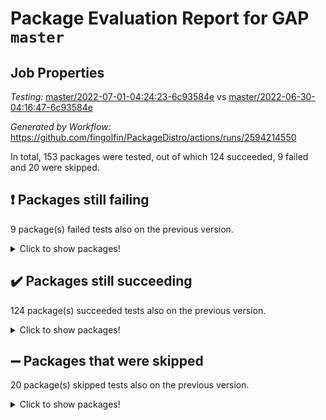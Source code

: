 # Package Evaluation Report for GAP `master`

## Job Properties

*Testing:* [master/2022-07-01-04:24:23-6c93584e](https://github.com/fingolfin/PackageDistro/blob/data/reports/master/2022-07-01-04:24:23-6c93584e) vs [master/2022-06-30-04:16:47-6c93584e](https://github.com/fingolfin/PackageDistro/blob/data/reports/master/2022-06-30-04:16:47-6c93584e)

*Generated by Workflow:* https://github.com/fingolfin/PackageDistro/actions/runs/2594214550

In total, 153 packages were tested, out of which 124 succeeded, 9 failed and 20 were skipped.

## :exclamation: Packages still failing

9 package(s) failed tests also on the previous version.
<details><summary>Click to show packages!</summary>

- fining 1.4.1 [(failure)](https://github.com/fingolfin/PackageDistro/runs/7143635195?check_suite_focus=true)
- francy 1.2.4 [(failure)](https://github.com/fingolfin/PackageDistro/runs/7143635547?check_suite_focus=true)
- hap 1.41 [(failure)](https://github.com/fingolfin/PackageDistro/runs/7143636165?check_suite_focus=true)
- normalizinterface 1.3.2 [(failure)](https://github.com/fingolfin/PackageDistro/runs/7143638044?check_suite_focus=true)
- packagemanager 1.2 [(failure)](https://github.com/fingolfin/PackageDistro/runs/7143638594?check_suite_focus=true)
- rcwa 4.6.4 [(failure)](https://github.com/fingolfin/PackageDistro/runs/7143639376?check_suite_focus=true)
- recog 1.3.2 [(failure)](https://github.com/fingolfin/PackageDistro/runs/7143639540?check_suite_focus=true)
- semigroups 4.0.0 [(failure)](https://github.com/fingolfin/PackageDistro/runs/7143639876?check_suite_focus=true)
- ugaly 4.0.2 [(failure)](https://github.com/fingolfin/PackageDistro/runs/7143641125?check_suite_focus=true)
</details>

## :heavy_check_mark: Packages still succeeding

124 package(s) succeeded tests also on the previous version.
<details><summary>Click to show packages!</summary>

- ace 5.4 [(success)](https://github.com/fingolfin/PackageDistro/runs/7143632505?check_suite_focus=true)
- aclib 1.3.2 [(success)](https://github.com/fingolfin/PackageDistro/runs/7143632621?check_suite_focus=true)
- agt 0.2 [(success)](https://github.com/fingolfin/PackageDistro/runs/7143632712?check_suite_focus=true)
- alnuth 3.2.1 [(success)](https://github.com/fingolfin/PackageDistro/runs/7143632802?check_suite_focus=true)
- anupq 3.2.6 [(success)](https://github.com/fingolfin/PackageDistro/runs/7143632894?check_suite_focus=true)
- atlasrep 2.1.2 [(success)](https://github.com/fingolfin/PackageDistro/runs/7143632983?check_suite_focus=true)
- autodoc 2022.03.10 [(success)](https://github.com/fingolfin/PackageDistro/runs/7143633072?check_suite_focus=true)
- automata 1.15 [(success)](https://github.com/fingolfin/PackageDistro/runs/7143633145?check_suite_focus=true)
- automgrp 1.3.2 [(success)](https://github.com/fingolfin/PackageDistro/runs/7143633252?check_suite_focus=true)
- autpgrp 1.10.2 [(success)](https://github.com/fingolfin/PackageDistro/runs/7143633310?check_suite_focus=true)
- cap 2022.06-04 [(success)](https://github.com/fingolfin/PackageDistro/runs/7143633357?check_suite_focus=true)
- caratinterface 2.3.3 [(success)](https://github.com/fingolfin/PackageDistro/runs/7143633413?check_suite_focus=true)
- cddinterface 2020.06.24 [(success)](https://github.com/fingolfin/PackageDistro/runs/7143633452?check_suite_focus=true)
- circle 1.6.5 [(success)](https://github.com/fingolfin/PackageDistro/runs/7143633523?check_suite_focus=true)
- classicpres 1.22 [(success)](https://github.com/fingolfin/PackageDistro/runs/7143633572?check_suite_focus=true)
- cohomolo 1.6.10 [(success)](https://github.com/fingolfin/PackageDistro/runs/7143633624?check_suite_focus=true)
- congruence 1.2.4 [(success)](https://github.com/fingolfin/PackageDistro/runs/7143633675?check_suite_focus=true)
- corelg 1.56 [(success)](https://github.com/fingolfin/PackageDistro/runs/7143633721?check_suite_focus=true)
- crime 1.6 [(success)](https://github.com/fingolfin/PackageDistro/runs/7143633773?check_suite_focus=true)
- crisp 1.4.5 [(success)](https://github.com/fingolfin/PackageDistro/runs/7143633832?check_suite_focus=true)
- crypting 0.10 [(success)](https://github.com/fingolfin/PackageDistro/runs/7143633887?check_suite_focus=true)
- cryst 4.1.24 [(success)](https://github.com/fingolfin/PackageDistro/runs/7143633942?check_suite_focus=true)
- crystcat 1.1.9 [(success)](https://github.com/fingolfin/PackageDistro/runs/7143633996?check_suite_focus=true)
- ctbllib 1.3.4 [(success)](https://github.com/fingolfin/PackageDistro/runs/7143634047?check_suite_focus=true)
- cubefree 1.19 [(success)](https://github.com/fingolfin/PackageDistro/runs/7143634109?check_suite_focus=true)
- curlinterface 2.2.2 [(success)](https://github.com/fingolfin/PackageDistro/runs/7143634166?check_suite_focus=true)
- cvec 2.7.5 [(success)](https://github.com/fingolfin/PackageDistro/runs/7143634237?check_suite_focus=true)
- datastructures 0.2.7 [(success)](https://github.com/fingolfin/PackageDistro/runs/7143634336?check_suite_focus=true)
- deepthought 1.0.5 [(success)](https://github.com/fingolfin/PackageDistro/runs/7143634422?check_suite_focus=true)
- design 1.7 [(success)](https://github.com/fingolfin/PackageDistro/runs/7143634512?check_suite_focus=true)
- difsets 2.3.1 [(success)](https://github.com/fingolfin/PackageDistro/runs/7143634606?check_suite_focus=true)
- digraphs 1.5.3 [(success)](https://github.com/fingolfin/PackageDistro/runs/7143634696?check_suite_focus=true)
- edim 1.3.5 [(success)](https://github.com/fingolfin/PackageDistro/runs/7143634800?check_suite_focus=true)
- example 4.3.1 [(success)](https://github.com/fingolfin/PackageDistro/runs/7143634896?check_suite_focus=true)
- factint 1.6.3 [(success)](https://github.com/fingolfin/PackageDistro/runs/7143634984?check_suite_focus=true)
- ferret 1.0.7 [(success)](https://github.com/fingolfin/PackageDistro/runs/7143635066?check_suite_focus=true)
- fga 1.4.0 [(success)](https://github.com/fingolfin/PackageDistro/runs/7143635131?check_suite_focus=true)
- float 1.0.3 [(success)](https://github.com/fingolfin/PackageDistro/runs/7143635259?check_suite_focus=true)
- format 1.4.3 [(success)](https://github.com/fingolfin/PackageDistro/runs/7143635317?check_suite_focus=true)
- forms 1.2.7 [(success)](https://github.com/fingolfin/PackageDistro/runs/7143635376?check_suite_focus=true)
- fplsa 1.2.5 [(success)](https://github.com/fingolfin/PackageDistro/runs/7143635432?check_suite_focus=true)
- fr 2.4.8 [(success)](https://github.com/fingolfin/PackageDistro/runs/7143635495?check_suite_focus=true)
- fwtree 1.3 [(success)](https://github.com/fingolfin/PackageDistro/runs/7143635614?check_suite_focus=true)
- gbnp 1.0.5 [(success)](https://github.com/fingolfin/PackageDistro/runs/7143635667?check_suite_focus=true)
- generalizedmorphismsforcap 2022.05-01 [(success)](https://github.com/fingolfin/PackageDistro/runs/7143635730?check_suite_focus=true)
- genss 1.6.6 [(success)](https://github.com/fingolfin/PackageDistro/runs/7143635793?check_suite_focus=true)
- gradedringforhomalg 2022.03-01 [(success)](https://github.com/fingolfin/PackageDistro/runs/7143635840?check_suite_focus=true)
- grape 4.8.5 [(success)](https://github.com/fingolfin/PackageDistro/runs/7143635900?check_suite_focus=true)
- groupoids 1.69 [(success)](https://github.com/fingolfin/PackageDistro/runs/7143635954?check_suite_focus=true)
- grpconst 2.6.2 [(success)](https://github.com/fingolfin/PackageDistro/runs/7143636010?check_suite_focus=true)
- guarana 0.96.3 [(success)](https://github.com/fingolfin/PackageDistro/runs/7143636068?check_suite_focus=true)
- guava 3.16 [(success)](https://github.com/fingolfin/PackageDistro/runs/7143636106?check_suite_focus=true)
- hapcryst 0.1.14 [(success)](https://github.com/fingolfin/PackageDistro/runs/7143636212?check_suite_focus=true)
- hecke 1.5.3 [(success)](https://github.com/fingolfin/PackageDistro/runs/7143636257?check_suite_focus=true)
- help 3.5 [(success)](https://github.com/fingolfin/PackageDistro/runs/7143636305?check_suite_focus=true)
- idrel 2.44 [(success)](https://github.com/fingolfin/PackageDistro/runs/7143636358?check_suite_focus=true)
- images 1.3.1 [(success)](https://github.com/fingolfin/PackageDistro/runs/7143636402?check_suite_focus=true)
- intpic 0.3.0 [(success)](https://github.com/fingolfin/PackageDistro/runs/7143636463?check_suite_focus=true)
- io 4.7.2 [(success)](https://github.com/fingolfin/PackageDistro/runs/7143636500?check_suite_focus=true)
- irredsol 1.4.3 [(success)](https://github.com/fingolfin/PackageDistro/runs/7143636560?check_suite_focus=true)
- json 2.1.0 [(success)](https://github.com/fingolfin/PackageDistro/runs/7143636629?check_suite_focus=true)
- jupyterkernel 1.4.1 [(success)](https://github.com/fingolfin/PackageDistro/runs/7143636723?check_suite_focus=true)
- jupyterviz 1.5.1 [(success)](https://github.com/fingolfin/PackageDistro/runs/7143636795?check_suite_focus=true)
- kan 1.34 [(success)](https://github.com/fingolfin/PackageDistro/runs/7143636880?check_suite_focus=true)
- kbmag 1.5.9 [(success)](https://github.com/fingolfin/PackageDistro/runs/7143636940?check_suite_focus=true)
- laguna 3.9.5 [(success)](https://github.com/fingolfin/PackageDistro/runs/7143637013?check_suite_focus=true)
- liealgdb 2.2.1 [(success)](https://github.com/fingolfin/PackageDistro/runs/7143637107?check_suite_focus=true)
- liepring 2.6 [(success)](https://github.com/fingolfin/PackageDistro/runs/7143637186?check_suite_focus=true)
- liering 2.4.2 [(success)](https://github.com/fingolfin/PackageDistro/runs/7143637251?check_suite_focus=true)
- linearalgebraforcap 2022.06-02 [(success)](https://github.com/fingolfin/PackageDistro/runs/7143637319?check_suite_focus=true)
- loops 3.4.1 [(success)](https://github.com/fingolfin/PackageDistro/runs/7143637368?check_suite_focus=true)
- lpres 1.0.3 [(success)](https://github.com/fingolfin/PackageDistro/runs/7143637421?check_suite_focus=true)
- majoranaalgebras 1.4 [(success)](https://github.com/fingolfin/PackageDistro/runs/7143637494?check_suite_focus=true)
- mapclass 1.4.5 [(success)](https://github.com/fingolfin/PackageDistro/runs/7143637550?check_suite_focus=true)
- matgrp 0.64 [(success)](https://github.com/fingolfin/PackageDistro/runs/7143637598?check_suite_focus=true)
- modisom 2.5.2 [(success)](https://github.com/fingolfin/PackageDistro/runs/7143637655?check_suite_focus=true)
- modulepresentationsforcap 2022.05-03 [(success)](https://github.com/fingolfin/PackageDistro/runs/7143637699?check_suite_focus=true)
- monoidalcategories 2022.06-06 [(success)](https://github.com/fingolfin/PackageDistro/runs/7143637753?check_suite_focus=true)
- nconvex 2020.11-04 [(success)](https://github.com/fingolfin/PackageDistro/runs/7143637804?check_suite_focus=true)
- nilmat 1.4.1 [(success)](https://github.com/fingolfin/PackageDistro/runs/7143637877?check_suite_focus=true)
- nock 1.5 [(success)](https://github.com/fingolfin/PackageDistro/runs/7143637958?check_suite_focus=true)
- nq 2.5.8 [(success)](https://github.com/fingolfin/PackageDistro/runs/7143638148?check_suite_focus=true)
- numericalsgps 1.3.0 [(success)](https://github.com/fingolfin/PackageDistro/runs/7143638257?check_suite_focus=true)
- openmath 11.5.1 [(success)](https://github.com/fingolfin/PackageDistro/runs/7143638372?check_suite_focus=true)
- orb 4.8.4 [(success)](https://github.com/fingolfin/PackageDistro/runs/7143638475?check_suite_focus=true)
- patternclass 2.4.2 [(success)](https://github.com/fingolfin/PackageDistro/runs/7143638714?check_suite_focus=true)
- permut 2.0.4 [(success)](https://github.com/fingolfin/PackageDistro/runs/7143638829?check_suite_focus=true)
- polenta 1.3.10 [(success)](https://github.com/fingolfin/PackageDistro/runs/7143638927?check_suite_focus=true)
- polymaking 0.8.6 [(success)](https://github.com/fingolfin/PackageDistro/runs/7143638987?check_suite_focus=true)
- primgrp 3.4.2 [(success)](https://github.com/fingolfin/PackageDistro/runs/7143639050?check_suite_focus=true)
- profiling 2.5.0 [(success)](https://github.com/fingolfin/PackageDistro/runs/7143639119?check_suite_focus=true)
- qpa 1.33 [(success)](https://github.com/fingolfin/PackageDistro/runs/7143639172?check_suite_focus=true)
- quagroup 1.8.3 [(success)](https://github.com/fingolfin/PackageDistro/runs/7143639237?check_suite_focus=true)
- radiroot 2.9 [(success)](https://github.com/fingolfin/PackageDistro/runs/7143639300?check_suite_focus=true)
- rds 1.8 [(success)](https://github.com/fingolfin/PackageDistro/runs/7143639468?check_suite_focus=true)
- repndecomp 1.2.1 [(success)](https://github.com/fingolfin/PackageDistro/runs/7143639602?check_suite_focus=true)
- repsn 3.1.0 [(success)](https://github.com/fingolfin/PackageDistro/runs/7143639660?check_suite_focus=true)
- resclasses 4.7.2 [(success)](https://github.com/fingolfin/PackageDistro/runs/7143639710?check_suite_focus=true)
- scscp 2.3.1 [(success)](https://github.com/fingolfin/PackageDistro/runs/7143639773?check_suite_focus=true)
- sglppow 2.2 [(success)](https://github.com/fingolfin/PackageDistro/runs/7143639972?check_suite_focus=true)
- sgpviz 0.999.5 [(success)](https://github.com/fingolfin/PackageDistro/runs/7143640027?check_suite_focus=true)
- simpcomp 2.1.14 [(success)](https://github.com/fingolfin/PackageDistro/runs/7143640112?check_suite_focus=true)
- singular 2020.12.18 [(success)](https://github.com/fingolfin/PackageDistro/runs/7143640171?check_suite_focus=true)
- sla 1.5.3 [(success)](https://github.com/fingolfin/PackageDistro/runs/7143640241?check_suite_focus=true)
- smallgrp 1.5 [(success)](https://github.com/fingolfin/PackageDistro/runs/7143640307?check_suite_focus=true)
- smallsemi 0.6.13 [(success)](https://github.com/fingolfin/PackageDistro/runs/7143640373?check_suite_focus=true)
- sonata 2.9.4 [(success)](https://github.com/fingolfin/PackageDistro/runs/7143640449?check_suite_focus=true)
- sophus 1.25 [(success)](https://github.com/fingolfin/PackageDistro/runs/7143640523?check_suite_focus=true)
- spinsym 1.5.2 [(success)](https://github.com/fingolfin/PackageDistro/runs/7143640612?check_suite_focus=true)
- symbcompcc 1.3.2 [(success)](https://github.com/fingolfin/PackageDistro/runs/7143640698?check_suite_focus=true)
- thelma 1.3 [(success)](https://github.com/fingolfin/PackageDistro/runs/7143640772?check_suite_focus=true)
- tomlib 1.2.9 [(success)](https://github.com/fingolfin/PackageDistro/runs/7143640856?check_suite_focus=true)
- toric 1.9.5 [(success)](https://github.com/fingolfin/PackageDistro/runs/7143640946?check_suite_focus=true)
- transgrp 3.6.2 [(success)](https://github.com/fingolfin/PackageDistro/runs/7143641035?check_suite_focus=true)
- unipot 1.5 [(success)](https://github.com/fingolfin/PackageDistro/runs/7143641203?check_suite_focus=true)
- unitlib 4.1.0 [(success)](https://github.com/fingolfin/PackageDistro/runs/7143641283?check_suite_focus=true)
- utils 0.72 [(success)](https://github.com/fingolfin/PackageDistro/runs/7143641328?check_suite_focus=true)
- uuid 0.7 [(success)](https://github.com/fingolfin/PackageDistro/runs/7143641394?check_suite_focus=true)
- walrus 0.9991 [(success)](https://github.com/fingolfin/PackageDistro/runs/7143641447?check_suite_focus=true)
- wedderga 4.10.2 [(success)](https://github.com/fingolfin/PackageDistro/runs/7143641509?check_suite_focus=true)
- xmod 2.88 [(success)](https://github.com/fingolfin/PackageDistro/runs/7143641575?check_suite_focus=true)
- xmodalg 1.22 [(success)](https://github.com/fingolfin/PackageDistro/runs/7143641626?check_suite_focus=true)
- yangbaxter 0.10.0 [(success)](https://github.com/fingolfin/PackageDistro/runs/7143641684?check_suite_focus=true)
- zeromqinterface 0.13 [(success)](https://github.com/fingolfin/PackageDistro/runs/7143641736?check_suite_focus=true)
</details>

## :heavy_minus_sign: Packages that were skipped

20 package(s) skipped tests also on the previous version.
<details><summary>Click to show packages!</summary>

- 4ti2interface 2022.03-01 [(skipped)](https://github.com/fingolfin/PackageDistro/runs/7143569015?check_suite_focus=true)
- browse 1.8.14 [(skipped)](https://github.com/fingolfin/PackageDistro/runs/7143569015?check_suite_focus=true)
- examplesforhomalg 2022.03-01 [(skipped)](https://github.com/fingolfin/PackageDistro/runs/7143569015?check_suite_focus=true)
- gapdoc 1.6.5 [(skipped)](https://github.com/fingolfin/PackageDistro/runs/7143569015?check_suite_focus=true)
- gauss 2022.03-01 [(skipped)](https://github.com/fingolfin/PackageDistro/runs/7143569015?check_suite_focus=true)
- gaussforhomalg 2022.03-01 [(skipped)](https://github.com/fingolfin/PackageDistro/runs/7143569015?check_suite_focus=true)
- gradedmodules 2022.03-01 [(skipped)](https://github.com/fingolfin/PackageDistro/runs/7143569015?check_suite_focus=true)
- homalg 2022.03-01 [(skipped)](https://github.com/fingolfin/PackageDistro/runs/7143569015?check_suite_focus=true)
- homalgtocas 2022.03-01 [(skipped)](https://github.com/fingolfin/PackageDistro/runs/7143569015?check_suite_focus=true)
- io_forhomalg 2022.03-01 [(skipped)](https://github.com/fingolfin/PackageDistro/runs/7143569015?check_suite_focus=true)
- itc 1.5.1 [(skipped)](https://github.com/fingolfin/PackageDistro/runs/7143569015?check_suite_focus=true)
- localizeringforhomalg 2022.03-01 [(skipped)](https://github.com/fingolfin/PackageDistro/runs/7143569015?check_suite_focus=true)
- matricesforhomalg 2022.04-01 [(skipped)](https://github.com/fingolfin/PackageDistro/runs/7143569015?check_suite_focus=true)
- modules 2022.03-01 [(skipped)](https://github.com/fingolfin/PackageDistro/runs/7143569015?check_suite_focus=true)
- polycyclic 2.16 [(skipped)](https://github.com/fingolfin/PackageDistro/runs/7143569015?check_suite_focus=true)
- ringsforhomalg 2022.04-01 [(skipped)](https://github.com/fingolfin/PackageDistro/runs/7143569015?check_suite_focus=true)
- sco 2022.03-01 [(skipped)](https://github.com/fingolfin/PackageDistro/runs/7143569015?check_suite_focus=true)
- toolsforhomalg 2022.05-01 [(skipped)](https://github.com/fingolfin/PackageDistro/runs/7143569015?check_suite_focus=true)
- toricvarieties 2022.03.23 [(skipped)](https://github.com/fingolfin/PackageDistro/runs/7143569015?check_suite_focus=true)
- xgap 4.31 [(skipped)](https://github.com/fingolfin/PackageDistro/runs/7143569015?check_suite_focus=true)
</details>

